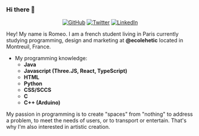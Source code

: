 ### Hi there 👋


<p align="center">
	<a href="https://github.com/Strvm"><img src="https://img.shields.io/github/followers/Strvm.svg?label=GitHub&style=social" alt="GitHub"></a>
	<a href="https://twitter.com/romeo_phillips"><img src="https://img.shields.io/twitter/follow/romeo_phillips?label=Twitter&style=social" alt="Twitter"></a>
	<a href="https://www.linkedin.com/in/roméo-phillips-2460861aa"><img src="https://img.shields.io/badge/LinkedIn--_.svg?style=social&logo=linkedin" alt="LinkedIn"></a>
</p>


Hey! My name is Romeo. I am a french student living in Paris currently studying programming, design and marketing at **@ecolehetic** located in Montreuil, France. 

 - My programming knowledge:
	 - **Java**
	 - **Javascript (Three.JS, React, TypeScript)**
	 - **HTML**
	 - **Python**
	 - **CSS/SCCS**
	 - **C**
	 - **C++ (Arduino)**
   
My passion in programming is to create "spaces" from "nothing" to address a problem, to meet the needs of users, or to transport or entertain. That's why I'm also interested in artistic creation. 
   

